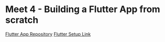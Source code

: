 # Meet 4 - Building a Flutter App from scratch

<!-- [Link to recording]() -->
[Flutter App Repository](https://github.com/ssncodingclub/BMI_Calculator)
 [Flutter Setup Link]( https://docs.flutter.dev/get-started/install)
